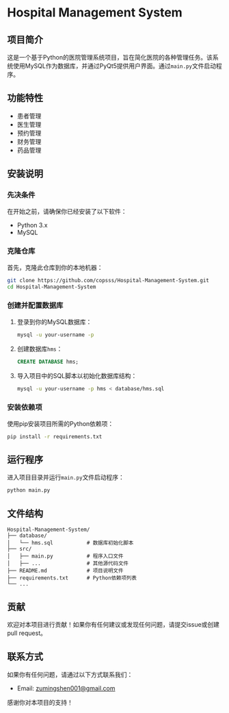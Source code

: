 
# Hospital Management System

## 项目简介
这是一个基于Python的医院管理系统项目，旨在简化医院的各种管理任务。该系统使用MySQL作为数据库，并通过PyQt5提供用户界面。通过`main.py`文件启动程序。

## 功能特性
- 患者管理
- 医生管理
- 预约管理
- 财务管理
- 药品管理

## 安装说明

### 先决条件
在开始之前，请确保你已经安装了以下软件：
- Python 3.x
- MySQL

### 克隆仓库
首先，克隆此仓库到你的本地机器：
```sh
git clone https://github.com/copsss/Hospital-Management-System.git
cd Hospital-Management-System
```

### 创建并配置数据库
1. 登录到你的MySQL数据库：
    ```sh
    mysql -u your-username -p
    ```
2. 创建数据库`hms`：
    ```sql
    CREATE DATABASE hms;
    ```
3. 导入项目中的SQL脚本以初始化数据库结构：
    ```sh
    mysql -u your-username -p hms < database/hms.sql
    ```

### 安装依赖项
使用pip安装项目所需的Python依赖项：
```sh
pip install -r requirements.txt
```

## 运行程序
进入项目目录并运行`main.py`文件启动程序：
```sh
python main.py
```

## 文件结构
```
Hospital-Management-System/
├── database/
│   └── hms.sql           # 数据库初始化脚本
├── src/
│   ├── main.py           # 程序入口文件
│   ├── ...               # 其他源代码文件
├── README.md             # 项目说明文件
├── requirements.txt      # Python依赖项列表
└── ...
```

## 贡献
欢迎对本项目进行贡献！如果你有任何建议或发现任何问题，请提交issue或创建pull request。



## 联系方式
如果你有任何问题，请通过以下方式联系我们：
- Email: zumingshen001@gmail.com

感谢你对本项目的支持！
